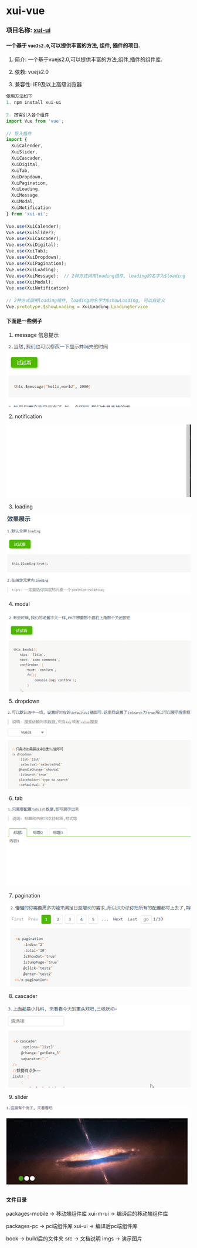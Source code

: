 # xui-vue

### 项目名称: [xui-ui](https://github.com/xumengzi/xui-vue)

#### 一个基于 `vueJs2.0`,可以提供丰富的方法, 组件, 插件的项目.

1. 简介: 一个基于vuejs2.0,可以提供丰富的方法,组件,插件的组件库.

2. 依赖: vuejs2.0

3. 兼容性: IE9及以上高级浏览器

```javascript
使用方法如下
1. npm install xui-ui

2. 按需引入各个组件
import Vue from 'vue';

// 导入插件
import {
  XuiCalender,
  XuiSlider,
  XuiCascader,
  XuiDigital,
  XuiTab,
  XuiDropdown,
  XuiPagination,
  XuiLoading,
  XuiMessage,
  XuiModal,
  XuiNotification
} from 'xui-ui';

Vue.use(XuiCalender);
Vue.use(XuiSlider);
Vue.use(XuiCascader);
Vue.use(XuiDigital);
Vue.use(XuiTab);
Vue.use(XuiDropdown);
Vue.use(XuiPagination);
Vue.use(XuiLoading);
Vue.use(XuiMessage);  // 2种方式调用loading组件, loading的名字为$loading
Vue.use(XuiModal);
Vue.use(XuiNotification)

// 2种方式调用loading组件, loading的名字为$showLoading, 可以自定义
Vue.prototype.$showLoading = XuiLoading.LoadingService  
```

#### 下面是一些例子 

1. message 信息提示

![message](./imgs/message.gif)

2. notification

![notification](./imgs/notification.gif)

3. loading

![loading](./imgs/loading.gif)

4. modal

![modal](./imgs/modal.gif)

5. dropdown

![dropdown](./imgs/dropdown.gif)

6. tab

![tab](./imgs/tab.gif)

7. pagination

![pagination](./imgs/pagination.gif)

8. cascader

![cascader](./imgs/cascader.gif)

9. slider

![slider](./imgs/slider.gif)


#### 文件目录

packages-mobile ->  移动端组件库
xui-m-ui ->  编译后的移动端组件库

packages-pc -> pc端组件库
xui-ui -> 编译后pc端组件库

book -> build后的文件夹
src -> 文档说明
imgs -> 演示图片
